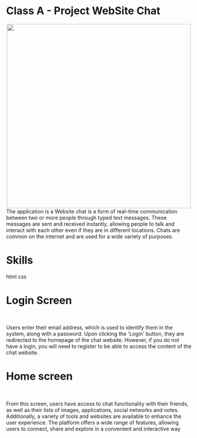 # Class A - Project WebSite Chat 
<div align="center"> 
<img src="https://i.ibb.co/Vx1HgT6/azul.png" alt="" widht="500px" height="500px">
  </div>
The application is a Website chat is a form of real-time communication between two or more people through typed text messages. These messages are sent and received instantly, allowing people to talk and interact with each other even if they are in different locations. Chats are common on the internet and are used for a wide variety of purposes.

# Skills
html 
css

# Login Screen
<div align="center"> 
<img src="https://cdn.dribbble.com/users/9504/screenshots/1291913/media/2c23874550efb94523b233d3aaaa03a9.png?resize=800x600&vertical=center" alt="">
</div>

  ##

Users enter their email address, which is used to identify them in the system, along with a password. Upon clicking the 'Login' button, they are redirected to the homepage of the chat website. However, if you do not have a login, you will need to register to be able to access the content of the chat website.
  
# Home screen
<div align="center"> 
<img src="https://cdn.dribbble.com/users/1750819/screenshots/13944513/media/9672e3a19c7e43bc55a9f136b757d6dc.png?resize=1000x750&vertical=center" alt="" >
    </div>
    
   ##
    
From this screen, users have access to chat functionality with their friends, as well as their lists of images, applications, social networks and notes. Additionally, a variety of tools and websites are available to enhance the user experience. The platform offers a wide range of features, allowing users to connect, share and explore in a convenient and interactive way
